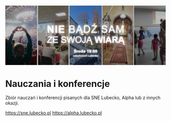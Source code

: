 ![TOC](docs/bg.png)

# Nauczania i konferencje 

Zbiór nauczań i konferencji pisanych dla SNE Lubecko, Alpha lub z innych okazji.

https://sne.lubecko.pl 
https://alpha.lubecko.pl
